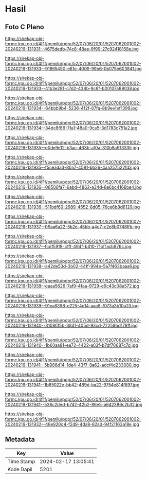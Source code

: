 # Hasil

## Foto C Plano

https://sirekap-obj-formc.kpu.go.id/4f1f/pemilu/pdpr/52/07/06/20/01/5207062001002-20240216-131931--4675dedb-74c8-48ae-9f99-27c92418168e.jpg

https://sirekap-obj-formc.kpu.go.id/4f1f/pemilu/pdpr/52/07/06/20/01/5207062001002-20240216-131933--91865450-e81e-4009-99b6-0b075e603841.jpg

https://sirekap-obj-formc.kpu.go.id/4f1f/pemilu/pdpr/52/07/06/20/01/5207062001002-20240216-131933--41b3e281-c7d2-434b-9c6f-b00107a89038.jpg

https://sirekap-obj-formc.kpu.go.id/4f1f/pemilu/pdpr/52/07/06/20/01/5207062001002-20240216-131934--64bbb9b4-5236-4f2f-87fa-8b9ee1ef1399.jpg

https://sirekap-obj-formc.kpu.go.id/4f1f/pemilu/pdpr/52/07/06/20/01/5207062001002-20240216-131934--34de8f86-7fa1-48a0-9ca5-3d1783c751a2.jpg

https://sirekap-obj-formc.kpu.go.id/4f1f/pemilu/pdpr/52/07/06/20/01/5207062001002-20240216-131935--e0de9e12-b3ac-463b-af0a-310b8a913335.jpg

https://sirekap-obj-formc.kpu.go.id/4f1f/pemilu/pdpr/52/07/06/20/01/5207062001002-20240216-131935--f5ceada3-80a7-4581-bb26-4aa257522fd3.jpg

https://sirekap-obj-formc.kpu.go.id/4f1f/pemilu/pdpr/52/07/06/20/01/5207062001002-20240216-131936--08506fa7-6ebd-4862-a34d-8e6bc4168be4.jpg

https://sirekap-obj-formc.kpu.go.id/4f1f/pemilu/pdpr/52/07/06/20/01/5207062001002-20240216-131936--511bdf60-2989-4552-8d05-76ce6b8d6120.jpg

https://sirekap-obj-formc.kpu.go.id/4f1f/pemilu/pdpr/52/07/06/20/01/5207062001002-20240216-131937--09aa6a22-5b2e-45bb-a4c7-c2e8b0748ffb.jpg

https://sirekap-obj-formc.kpu.go.id/4f1f/pemilu/pdpr/52/07/06/20/01/5207062001002-20240216-131937--fcdf5918-cfff-494f-b410-71bf1acb676c.jpg

https://sirekap-obj-formc.kpu.go.id/4f1f/pemilu/pdpr/52/07/06/20/01/5207062001002-20240216-131938--a42de53d-3b02-44ff-994e-5a7f463baaa6.jpg

https://sirekap-obj-formc.kpu.go.id/4f1f/pemilu/pdpr/52/07/06/20/01/5207062001002-20240216-131938--eaaa5626-7af9-4faa-9729-e9c43c08a572.jpg

https://sirekap-obj-formc.kpu.go.id/4f1f/pemilu/pdpr/52/07/06/20/01/5207062001002-20240216-131939--91ea6398-e225-4e14-aaa8-f073a3b10a20.jpg

https://sirekap-obj-formc.kpu.go.id/4f1f/pemilu/pdpr/52/07/06/20/01/5207062001002-20240216-131940--31080f5b-3841-405d-93cd-72259bd178ff.jpg

https://sirekap-obj-formc.kpu.go.id/4f1f/pemilu/pdpr/52/07/06/20/01/5207062001002-20240216-131940--1b60aa81-ea72-4422-a03f-b7df70687c7d.jpg

https://sirekap-obj-formc.kpu.go.id/4f1f/pemilu/pdpr/52/07/06/20/01/5207062001002-20240216-131941--5b986d14-1de4-43f7-8a62-adcf4d233080.jpg

https://sirekap-obj-formc.kpu.go.id/4f1f/pemilu/pdpr/52/07/06/20/01/5207062001002-20240216-131941--1b85022e-bb42-489d-ba22-9754e814f897.jpg

https://sirekap-obj-formc.kpu.go.id/4f1f/pemilu/pdpr/52/07/06/20/01/5207062001002-20240216-131941--536c2ded-b742-42b2-86e5-a642386c2b32.jpg

https://sirekap-obj-formc.kpu.go.id/4f1f/pemilu/pdpr/52/07/06/20/01/5207062001002-20240216-131932--48e920d4-f2d9-4da8-82ad-94f21163a18e.jpg


## Metadata

| Key        | Value               |
| ---------- | ------------------- |
| Time Stamp | 2024-02-17 13:05:41 |
| Kode Dapil | 5201                |



